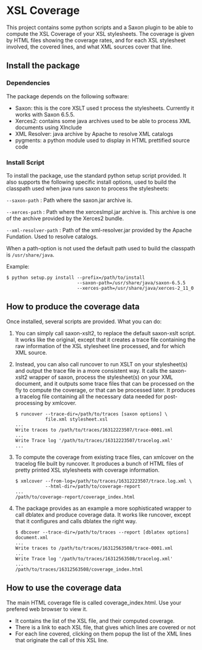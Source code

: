 # XSL Coverage
This project contains some python scripts and a Saxon plugin to be able to
compute the XSL Coverage of your XSL stylesheets. The coverage is given by HTML
files showing the coverage rates, and for each XSL stylesheet involved, the
covered lines, and what XML sources cover that line.

## Install the package
### Dependencies
The package depends on the following software:

* Saxon: this is the core XSLT used t process the stylesheets. Currently it
  works with Saxon 6.5.5.
* Xerces2: contains some java archives used to be able to process XML documents
  using XInclude
* XML Resolver: java archive by Apache to resolve XML catalogs
* pygments: a python module used to display in HTML prettified source code

### Install Script
To install the package, use the standard python setup script provided. It
also supports the following specific install options, used to build the
classpath used when java runs saxon to process the stylesheets:

`--saxon-path`
:       Path where the saxon.jar archive is.

`--xerces-path`
:       Path where the xercesImpl.jar archive is. This archive is one of the
        archive provided by the Xerces2 bundle.

`--xml-resolver-path`
:       Path of the xml-resolver.jar provided by the Apache Fundation. Used
        to resolve catalogs.

When a path-option is not used the default path used to build the classpath 
is `/usr/share/java`.

Example:

```
$ python setup.py install --prefix=/path/to/install
                          --saxon-path=/usr/share/java/saxon-6.5.5
                          --xerces-path=/usr/share/java/xerces-2_11_0
```

## How to produce the coverage data
Once installed, several scripts are provided. What you can do:

1. You can simply call saxon-xslt2, to replace the default saxon-xslt script.
   It works like the original, except that it creates a trace file containing
   the raw information of the XSL stylesheet line processed, and for which XML
   source.

2. Instead, you can also call runcover to run XSLT on your stylesheet(s) and
   output the trace file in a more consistent way. It calls the saxon-xslt2
   wrapper of saxon, process the stylesheet(s) on your XML document, and it
   outputs some trace files that can be processed on the fly to compute the
   coverage, or that can be processed later. It produces a tracelog file
   containing all the necessary data needed for post-processing by xmlcover.

   ```
   $ runcover --trace-dir=/path/to/traces [saxon options] \
              file.xml stylesheet.xsl
   ...
   Write traces to /path/to/traces/16312223507/trace-0001.xml
   ...
   Write Trace log '/path/to/traces/16312223507/tracelog.xml'
   ...
   ```

3. To compute the coverage from existing trace files, can xmlcover on the
   tracelog file built by runcover. It produces a bunch of HTML files of
   pretty printed XSL stylesheets with coverage information.

   ```
   $ xmlcover --from-log=/path/to/traces/16312223507/trace.log.xml \
              --html-dir=/path/to/coverage-report
   ...
   /path/to/coverage-report/coverage_index.html
   ```

4. The package provides as an example a more sophisticated wrapper to call
   dblatex and produce coverage data. It works like runcover, except that
   it configures and calls dblatex the right way.
   ```
   $ dbcover --trace-dir=/path/to/traces --report [dblatex options] document.xml
   ...
   Write traces to /path/to/traces/16312563508/trace-0001.xml
   ...
   Write Trace log '/path/to/traces/16312563508/tracelog.xml'
   ...
   /path/to/traces/16312563508/coverage_index.html
   ```

## How to use the coverage data
The main HTML coverage file is called coverage\_index.html. Use your prefered
web browser to view it.
* It contains the list of the XSL file, and their computed coverage.
* There is a link to each XSL file, that gives which lines are covered or not
* For each line covered, clicking on them popup the list of the XML lines that
  originate the call of this XSL line.

